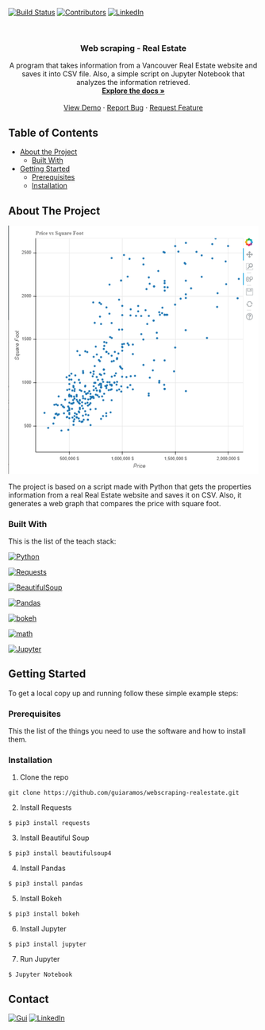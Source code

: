 <!-- PROJECT SHIELDS -->
[![Build Status][build-shield]]()
[![Contributors][contributors-shield]]()
[![LinkedIn][linkedin-shield]][linkedin-url]



<!-- PROJECT LOGO -->
<br />
<p align="center">

  <h3 align="center">Web scraping - Real Estate</h3>

  <p align="center">
    A program that takes information from a Vancouver Real Estate website and saves it into CSV file. Also, a simple script on Jupyter Notebook that analyzes the information retrieved.
    <br />
    <a href="https://github.com/guiaramos/webscraping-realestate"><strong>Explore the docs »</strong></a>
    <br />
    <br />
    <a href="https://github.com/guiaramos/webscraping-realestate">View Demo</a>
    ·
    <a href="https://github.com/guiaramos/webscraping-realestate/issues">Report Bug</a>
    ·
    <a href="https://github.com/guiaramos/webscraping-realestate/issues">Request Feature</a>
  </p>
</p>


<!-- TABLE OF CONTENTS -->
## Table of Contents

* [About the Project](#about-the-project)
  * [Built With](#built-with)
* [Getting Started](#getting-started)
  * [Prerequisites](#prerequisites)
  * [Installation](#installation)



<!-- ABOUT THE PROJECT -->
## About The Project

![product-screenshot][product-screenshot]

The project is based on a script made with Python that gets the properties information from a real Real Estate website and saves it on CSV. Also, it generates a web graph that compares the price with square foot.

### Built With
This is the list of the teach stack:

[![Python][Python-shield]][Python-url]

[![Requests][Requests-shield]][Requests-url]

[![BeautifulSoup][BeautifulSoup-shield]][BeautifulSoup-url]

[![Pandas][Pandas-shield]][Pandas-url]

[![bokeh][bokeh-shield]][bokeh-url]

[![math][math-shield]][math-url]

[![Jupyter][Jupyter-shield]][Jupyter-url]


<!-- GETTING STARTED -->
## Getting Started

To get a local copy up and running follow these simple example steps:

### Prerequisites

This the list of the things you need to use the software and how to install them.

### Installation

1. Clone the repo
```t
git clone https://github.com/guiaramos/webscraping-realestate.git
```
2. Install Requests
```t
$ pip3 install requests
```
3. Install Beautiful Soup
```t
$ pip3 install beautifulsoup4
```
4. Install Pandas
```t
$ pip3 install pandas
```
5. Install Bokeh
```t
$ pip3 install bokeh
```
6. Install Jupyter
```t
$ pip3 install jupyter
```
7. Run Jupyter
```t
$ Jupyter Notebook
```


<!-- CONTACT -->
## Contact

[![Gui][Gui-shield]][Gui-url]
[![LinkedIn][linkedin-shield]][linkedin-url]



<!-- MARKDOWN LINKS & IMAGES -->

[Requests-shield]: https://img.shields.io/badge/Requests-python_framework-red.svg?logo=Python
[BeautifulSoup-shield]: https://img.shields.io/badge/Beautiful_Soup-python_framework-red.svg?logo=Python
[bokeh-shield]: https://img.shields.io/badge/Bokeh-python_framework-red.svg?logo=Python
[math-shield]: https://img.shields.io/badge/Math-python_framework-red.svg?logo=Python
[Jupyter-shield]:https://img.shields.io/badge/Jupyter_Notebook-code%20editor-lightgrey.svg?logo=jupyter

[Requests-url]: https://2.python-requests.org/en/master/
[BeautifulSoup-url]: https://www.crummy.com/software/BeautifulSoup/bs4/doc/
[bokeh-url]: https://bokeh.pydata.org/en/latest/
[math-url]: https://docs.python.org/3/library/math.html
[Jupyter-url]: https://jupyter.org/



[Bootstrap4-shield]: https://img.shields.io/badge/Bootstrap%204-front--end%20framework-blue.svg?logo=Bootstrap
[CSS-shield]: https://img.shields.io/badge/CSS3-front--end-blue.svg?logo=CSS3
[PyEnv-shield]: https://img.shields.io/badge/Python_Virtual_Envoriment-database-red.svg?logo=Python
[Heruko-shield]: https://img.shields.io/badge/Heroku-server-success.svg?logo=Heroku
[Git-shield]: https://img.shields.io/badge/Git-version_control-success.svg?logo=Git
[build-shield]: https://img.shields.io/badge/build-passing-brightgreen.svg?style=flat-square
[contributors-shield]: https://img.shields.io/badge/contributors-1-orange.svg?style=flat-square
[license-shield]: https://img.shields.io/badge/license-MIT-blue.svg?style=flat-square
[linkedin-shield]: https://img.shields.io/badge/-LinkedIn-black.svg?style=flat-square&logo=linkedin&colorB=555
[VSCode-shield]:https://img.shields.io/badge/Visual%20Studio%20Code-code%20editor-lightgrey.svg?logo=visual-studio-code
[Python-shield]:https://img.shields.io/badge/Python-back--end-red.svg?logo=Python
[Hosts-shield]:https://img.shields.io/badge/-Hosts-lightgrey.svg?logo=internet-explorer
[Gui-shield]:https://img.shields.io/badge/Guilherme%20Ramos-e--Mail-lightgrey.svg
[HTML-shield]:https://img.shields.io/badge/HTML5-front--end-blue.svg?logo=HTML5
[TXT-shield]:https://img.shields.io/badge/-TXT-lightgrey.svg?logo=sublime-text
[Flask-shield]:https://img.shields.io/badge/Flask-python_framework-red.svg?logo=Python
[tKinter-shield]:https://img.shields.io/badge/tKinter-python_framework-red.svg?logo=Python
[PyInstaller-shield]:https://img.shields.io/badge/PyInstaller-python_framework-red.svg?logo=Python
[Datetime-shield]:https://img.shields.io/badge/Datetime-python_framework-red.svg?logo=Python
[Dreamweaver-shield]:https://img.shields.io/badge/Dreamweaver-code_editor-lightgrey.svg?logo=Adobe-Dreamweaver
[JS-shield]:https://img.shields.io/badge/JavaScript-front--end-blue.svg?logo=JavaScript
[PHP-shield]: https://img.shields.io/badge/PHP-front--end_preprocessor-blue.svg?logo=PHP
[CV2-shield]: https://img.shields.io/badge/OpenCV2-python_framework-red.svg?logo=Python
[Time-shield]: https://img.shields.io/badge/Time-python_framework-red.svg?logo=Python
[Pandas-shield]: https://img.shields.io/badge/Pandas-python_framework-red.svg?logo=Python


[Bootstrap4-url]: https://getbootstrap.com/
[CSS-url]: http://www.css3.info/
[PyEnv-url]: https://docs.python.org/3/tutorial/venv.html
[Heruko-url]: https://heroku.com/
[Git-url]: https://git-scm.com/
[linkedin-url]: https://www.linkedin.com/in/guilhermearamos/
[VScode-url]:https://code.visualstudio.com/docs
[Python-url]:https://docs.python.org/3/
[Hosts-url]:https://www.howtogeek.com/howto/27350/beginner-geek-how-to-edit-your-hosts-file/
[Gui-url]:gui_aramos@outlook.com 
[HTML-url]:https://www.w3schools.com/html/html5_intro.asp
[TXT-url]: https://en.wikipedia.org/wiki/Comma-separated_values
[Flask-url]:http://flask.pocoo.org/
[tKinter-url]:https://docs.python.org/3/library/tkinter.html
[PyInstaller-url]:https://www.pyinstaller.org/
[Datetime-url]:https://docs.python.org/3/library/datetime.html
[Dreamweaver-url]:https://www.adobe.com/products/dreamweaver.html
[JS-url]: https://developer.mozilla.org/en-US/docs/Web/JavaScript
[PHP-url]: https://php.net/
[CV2-url]: https://pypi.org/project/opencv-python/
[Time-url]: https://docs.python.org/3/library/time.html
[Pandas-url]: https://pandas.pydata.org/

[product-screenshot]: img/project.png